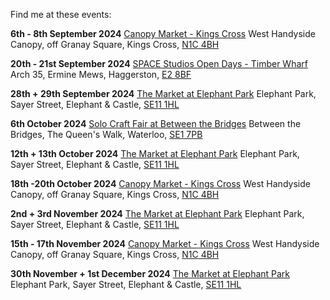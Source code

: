 Find me at these events:

**6th - 8th September 2024**
[Canopy Market - Kings Cross](https://canopymarket.co.uk)
West Handyside Canopy, off Granay Square, Kings Cross, [N1C 4BH](https://maps.app.goo.gl/f5nJ5KAdtoPUWQJW7)

**20th - 21st September 2024**
[SPACE Studios Open Days - Timber Wharf](https://spacestudios.org.uk/events/september-open-studios-2024/)
Arch 35, Ermine Mews, Haggerston, [E2 8BF](https://maps.app.goo.gl/38rLRs21u8pgssw78)

**28th + 29th September 2024**
[The Market at Elephant Park](https://elephantparkmarket.co.uk/home/)
Elephant Park, Sayer Street, Elephant & Castle, [SE11 1HL](https://maps.app.goo.gl/sN7LdZPQQB6DfP7W7)

**6th October 2024**
[Solo Craft Fair at Between the Bridges](http://www.solocraftfair.com/upcomingevents/2024/5/12/south-bank-summer-market-w59tw-2bpln-arj3h-erx6n)
Between the Bridges, The Queen's Walk, Waterloo, [SE1 7PB ](https://maps.app.goo.gl/4prGf8xPzGQ9WPQ6A)

**12th + 13th October 2024**
[The Market at Elephant Park](https://elephantparkmarket.co.uk/home/)
Elephant Park, Sayer Street, Elephant & Castle, [SE11 1HL](https://maps.app.goo.gl/sN7LdZPQQB6DfP7W7)

**18th -20th October 2024**
[Canopy Market - Kings Cross](https://canopymarket.co.uk)
West Handyside Canopy, off Granay Square, Kings Cross, [N1C 4BH](https://maps.app.goo.gl/f5nJ5KAdtoPUWQJW7)

**2nd + 3rd November 2024**
[The Market at Elephant Park](https://elephantparkmarket.co.uk/home/)
Elephant Park, Sayer Street, Elephant & Castle, [SE11 1HL](https://maps.app.goo.gl/sN7LdZPQQB6DfP7W7)

**15th - 17th November 2024**
[Canopy Market - Kings Cross](https://canopymarket.co.uk)
West Handyside Canopy, off Granay Square, Kings Cross, [N1C 4BH](https://maps.app.goo.gl/f5nJ5KAdtoPUWQJW7)

**30th November + 1st December 2024**
[The Market at Elephant Park](https://elephantparkmarket.co.uk/home/)
Elephant Park, Sayer Street, Elephant & Castle, [SE11 1HL](https://maps.app.goo.gl/sN7LdZPQQB6DfP7W7)

